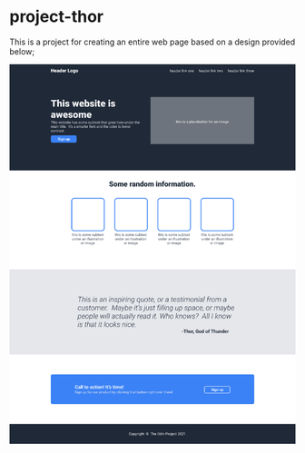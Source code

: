 # project-thor
This is a project for creating an entire web page based on a design provided below;

![Alt text](image-01.png)